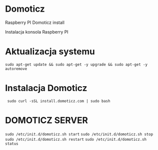 # Domoticz
Raspberry PI Domoticz install

Instalacja konsola Raspberry PI <br>

# Aktualizacja systemu

`sudo apt-get update && sudo apt-get -y upgrade && sudo apt-get -y autoremove`

# Instalacja Domoticz

` sudo curl -sSL install.domoticz.com | sudo bash`

# DOMOTICZ SERVER

`sudo /etc/init.d/domoticz.sh start`
`sudo /etc/init.d/domoticz.sh stop`
`sudo /etc/init.d/domoticz.sh restart`
`sudo /etc/init.d/domoticz.sh status`